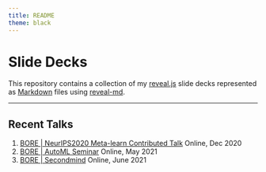 ```yaml
---
title: README
theme: black
---
```


# Slide Decks

This repository contains a collection of my [reveal.js](https://revealjs.com/) 
slide decks represented as [Markdown](https://daringfireball.net/projects/markdown/syntax) files using [reveal-md](https://github.com/webpro/reveal-md).

---

## Recent Talks

1. [BORE | NeurIPS2020 Meta-learn Contributed Talk](bore-neurips2020-meta-learn/index.html)
   Online, Dec 2020
2. [BORE | AutoML Seminar](bore-automl-seminar-2021/index.html)
   Online, May 2021
3. [BORE | Secondmind](bore-secondmind-2021/index.html)
   Online, June 2021
